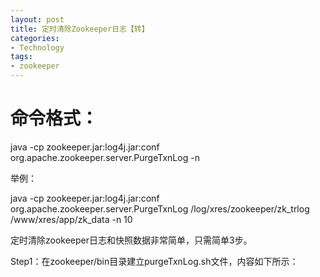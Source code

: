 ```yaml
---
layout: post
title: 定时清除Zookeeper日志【转】
categories:
- Technology
tags:
- zookeeper
---
```


# 命令格式：

java -cp zookeeper.jar:log4j.jar:conf org.apache.zookeeper.server.PurgeTxnLog <dataDir> <snapDir> -n <count> 

举例：

java -cp zookeeper.jar:log4j.jar:conf org.apache.zookeeper.server.PurgeTxnLog /log/xres/zookeeper/zk_trlog /www/xres/app/zk_data -n 10 

定时清除zookeeper日志和快照数据非常简单，只需简单3步。

Step1：在zookeeper/bin目录建立purgeTxnLog.sh文件，内容如下所示：
